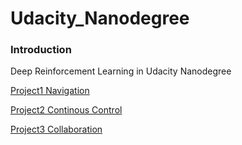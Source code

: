 # Udacity_Nanodegree

### Introduction

Deep Reinforcement Learning in Udacity Nanodegree

[Project1 Navigation](https://github.com/AnHongIl/Udacity_Nanodegree/edit/master/p1_navigation/)

[Project2 Continous Control]()

[Project3 Collaboration]()

